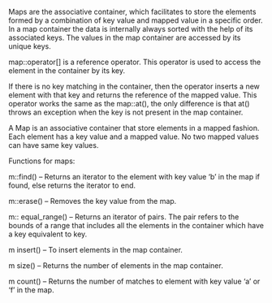 Maps are the associative container, which facilitates to store the elements formed by a combination of key value and mapped value in a specific order. In a map container the data is internally always sorted with the help of its associated keys. The values in the map container are accessed by its unique keys.

map::operator[] is a reference operator. This operator is used to access the element in the container by its key.

If there is no key matching in the container, then the operator inserts a new element with that key and returns the reference of the mapped value. This operator works the same as the map::at(), the only difference is that at() throws an exception when the key is not present in the map container.

A Map is an associative container that store elements in a mapped fashion. Each element has a key value and a mapped value. No two mapped values can have same key values.

Functions for maps:

m::find() – Returns an iterator to the element with key value ‘b’ in the map if found, else returns the iterator to end.

m::erase() – Removes the key value from the map.

m:: equal_range() – Returns an iterator of pairs. The pair refers to the bounds of a range that includes all the elements in the container which have a key equivalent to key.

m insert() – To insert elements in the map container.

m size() – Returns the number of elements in the map container.

m count() – Returns the number of matches to element with key value ‘a’ or ‘f’ in the map.



